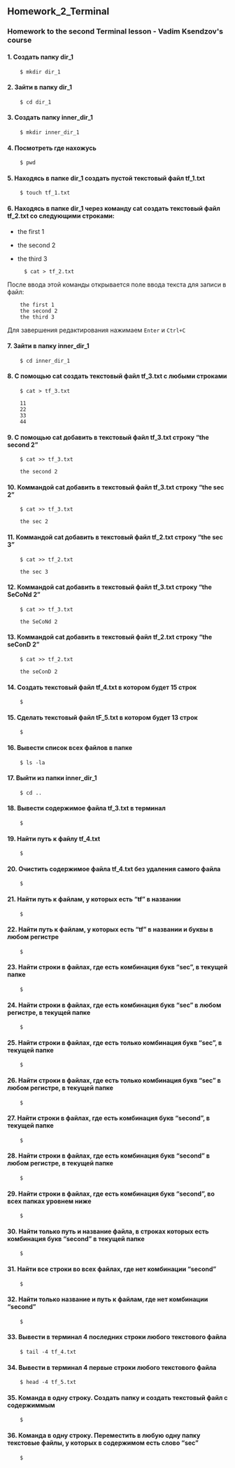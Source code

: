## Homework_2_Terminal

### Homework to the second Terminal lesson - Vadim Ksendzov's course

#### 1. Создать папку dir_1

        $ mkdir dir_1

#### 2. Зайти в папку dir_1

        $ cd dir_1

#### 3. Создать папку inner_dir_1

        $ mkdir inner_dir_1

#### 4. Посмотреть где нахожусь

        $ pwd

#### 5. Находясь в папке dir_1 создать пустой текстовый файл tf_1.txt

        $ touch tf_1.txt

#### 6. Находясь в папке dir_1 через команду cat создать текстовый файл tf_2.txt со следующими строками:
- the first 1
- the second 2
- the third 3

        $ cat > tf_2.txt
    
После ввода этой команды открывается поле ввода текста для записи в файл:

        the first 1
        the second 2
        the third 3

Для завершения редактирования нажимаем `Enter` и `Ctrl+C`

#### 7. Зайти в папку inner_dir_1

        $ cd inner_dir_1

#### 8. С помощью cat создать текстовый файл tf_3.txt  c любыми строками

        $ cat > tf_3.txt

        11
        22
        33
        44
    
#### 9. С помощью cat добавить в текстовый файл tf_3.txt строку “the second 2”

        $ cat >> tf_3.txt

        the second 2

#### 10. Коммандой cat добавить в текстовый файл tf_3.txt строку “the sec 2”

        $ cat >> tf_3.txt

        the sec 2

#### 11. Коммандой cat добавить в текстовый файл tf_2.txt строку “the sec 3”

        $ cat >> tf_2.txt

        the sec 3

#### 12. Коммандой cat добавить в текстовый файл tf_3.txt строку “the SeCoNd 2”

        $ cat >> tf_3.txt

        the SeCoNd 2

#### 13. Коммандой cat добавить в текстовый файл tf_2.txt строку “the seConD 2”

        $ cat >> tf_2.txt

        the seConD 2

#### 14. Создать текстовый файл tf_4.txt в котором будет 15 строк

        $ 

#### 15. Сделать текстовый файл tF_5.txt в котором будет 13 строк

        $ 

#### 16. Вывести список всех файлов в папке

        $ ls -la

#### 17. Выйти из папки inner_dir_1

        $ cd ..

#### 18. Вывести содержимое файла tf_3.txt в терминал

        $ 

#### 19. Найти путь к файлу tf_4.txt

        $ 

#### 20. Очистить содержимое файла tf_4.txt без удаления самого файла

        $ 

#### 21. Найти путь к файлам, у которых есть “tf” в названии

        $ 

#### 22. Найти путь к файлам, у которых есть “tf” в названии и буквы в любом регистре

        $ 

#### 23. Найти строки в файлах, где есть комбинация букв “sec”, в текущей папке

        $ 

#### 24. Найти строки в файлах, где есть комбинация букв “sec” в любом регистре, в текущей папке

        $ 

#### 25. Найти строки в файлах, где есть только комбинация букв “sec”, в текущей папке

        $ 

#### 26. Найти строки в файлах, где есть только комбинация букв “sec” в любом регистре, в текущей папке

        $ 

#### 27. Найти строки в файлах, где есть комбинация букв “second”, в текущей папке

        $ 

#### 28. Найти строки в файлах, где есть комбинация букв “second” в любом регистре, в текущей папке

        $ 

#### 29. Найти строки в файлах, где есть комбинация букв “second”, во всех папках уровнем ниже

        $ 

#### 30. Найти только путь и название файла, в строках которых есть комбинация букв “second” в текущей папке

        $ 

#### 31. Найти все строки во всех файлах, где нет комбинации “second”

        $ 

#### 32. Найти только название и путь к файлам, где нет комбинации “second”

        $ 

#### 33. Вывести в терминал 4 последних строки любого текстового файла

        $ tail -4 tf_4.txt

#### 34. Вывести в терминал 4 первые строки любого текстового файла

        $ head -4 tf_5.txt

#### 35. Команда в одну строку. Создать папку и создать текстовый файл с содержиммым

        $ 

#### 36. Команда в одну строку. Переместить в любую одну папку текстовые файлы, у которых в содержимом есть слово “sec”

        $ 
